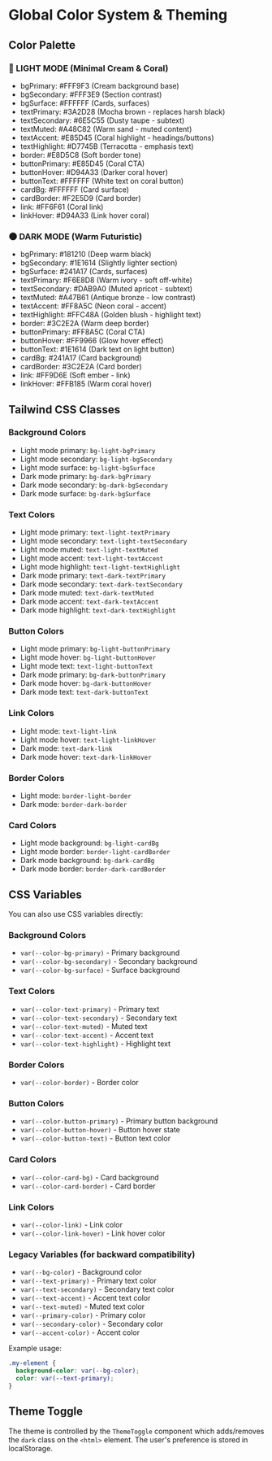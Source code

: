 # Global Color System & Theming

## Color Palette

### 🎨 LIGHT MODE (Minimal Cream & Coral)
- bgPrimary: #FFF9F3 (Cream background base)
- bgSecondary: #FFF3E9 (Section contrast)
- bgSurface: #FFFFFF (Cards, surfaces)
- textPrimary: #3A2D28 (Mocha brown - replaces harsh black)
- textSecondary: #6E5C55 (Dusty taupe - subtext)
- textMuted: #A48C82 (Warm sand - muted content)
- textAccent: #E85D45 (Coral highlight - headings/buttons)
- textHighlight: #D7745B (Terracotta - emphasis text)
- border: #E8D5C8 (Soft border tone)
- buttonPrimary: #E85D45 (Coral CTA)
- buttonHover: #D94A33 (Darker coral hover)
- buttonText: #FFFFFF (White text on coral button)
- cardBg: #FFFFFF (Card surface)
- cardBorder: #F2E5D9 (Card border)
- link: #FF6F61 (Coral link)
- linkHover: #D94A33 (Link hover coral)

### 🌑 DARK MODE (Warm Futuristic)
- bgPrimary: #181210 (Deep warm black)
- bgSecondary: #1E1614 (Slightly lighter section)
- bgSurface: #241A17 (Cards, surfaces)
- textPrimary: #F6E8D8 (Warm ivory - soft off-white)
- textSecondary: #DAB9A0 (Muted apricot - subtext)
- textMuted: #A47B61 (Antique bronze - low contrast)
- textAccent: #FF8A5C (Neon coral - accent)
- textHighlight: #FFC48A (Golden blush - highlight text)
- border: #3C2E2A (Warm deep border)
- buttonPrimary: #FF8A5C (Coral CTA)
- buttonHover: #FF9966 (Glow hover effect)
- buttonText: #1E1614 (Dark text on light button)
- cardBg: #241A17 (Card background)
- cardBorder: #3C2E2A (Card border)
- link: #FF9D6E (Soft ember - link)
- linkHover: #FFB185 (Warm coral hover)

## Tailwind CSS Classes

### Background Colors
- Light mode primary: `bg-light-bgPrimary`
- Light mode secondary: `bg-light-bgSecondary`
- Light mode surface: `bg-light-bgSurface`
- Dark mode primary: `bg-dark-bgPrimary`
- Dark mode secondary: `bg-dark-bgSecondary`
- Dark mode surface: `bg-dark-bgSurface`

### Text Colors
- Light mode primary: `text-light-textPrimary`
- Light mode secondary: `text-light-textSecondary`
- Light mode muted: `text-light-textMuted`
- Light mode accent: `text-light-textAccent`
- Light mode highlight: `text-light-textHighlight`
- Dark mode primary: `text-dark-textPrimary`
- Dark mode secondary: `text-dark-textSecondary`
- Dark mode muted: `text-dark-textMuted`
- Dark mode accent: `text-dark-textAccent`
- Dark mode highlight: `text-dark-textHighlight`

### Button Colors
- Light mode primary: `bg-light-buttonPrimary`
- Light mode hover: `bg-light-buttonHover`
- Light mode text: `text-light-buttonText`
- Dark mode primary: `bg-dark-buttonPrimary`
- Dark mode hover: `bg-dark-buttonHover`
- Dark mode text: `text-dark-buttonText`

### Link Colors
- Light mode: `text-light-link`
- Light mode hover: `text-light-linkHover`
- Dark mode: `text-dark-link`
- Dark mode hover: `text-dark-linkHover`

### Border Colors
- Light mode: `border-light-border`
- Dark mode: `border-dark-border`

### Card Colors
- Light mode background: `bg-light-cardBg`
- Light mode border: `border-light-cardBorder`
- Dark mode background: `bg-dark-cardBg`
- Dark mode border: `border-dark-cardBorder`

## CSS Variables

You can also use CSS variables directly:

### Background Colors
- `var(--color-bg-primary)` - Primary background
- `var(--color-bg-secondary)` - Secondary background
- `var(--color-bg-surface)` - Surface background

### Text Colors
- `var(--color-text-primary)` - Primary text
- `var(--color-text-secondary)` - Secondary text
- `var(--color-text-muted)` - Muted text
- `var(--color-text-accent)` - Accent text
- `var(--color-text-highlight)` - Highlight text

### Border Colors
- `var(--color-border)` - Border color

### Button Colors
- `var(--color-button-primary)` - Primary button background
- `var(--color-button-hover)` - Button hover state
- `var(--color-button-text)` - Button text color

### Card Colors
- `var(--color-card-bg)` - Card background
- `var(--color-card-border)` - Card border

### Link Colors
- `var(--color-link)` - Link color
- `var(--color-link-hover)` - Link hover color

### Legacy Variables (for backward compatibility)
- `var(--bg-color)` - Background color
- `var(--text-primary)` - Primary text color
- `var(--text-secondary)` - Secondary text color
- `var(--text-accent)` - Accent text color
- `var(--text-muted)` - Muted text color
- `var(--primary-color)` - Primary color
- `var(--secondary-color)` - Secondary color
- `var(--accent-color)` - Accent color

Example usage:
```css
.my-element {
  background-color: var(--bg-color);
  color: var(--text-primary);
}
```

## Theme Toggle

The theme is controlled by the `ThemeToggle` component which adds/removes the `dark` class on the `<html>` element. The user's preference is stored in localStorage.